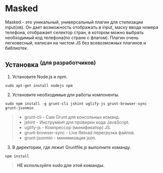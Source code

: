 # Masked
Masked - это уникальный, универсальный плагин для стилизации input(ов).
Он дает возможность отображать в input, маску ввода номера телефона, отображает селектор стран, в котором можно выбрать необходимый код телефона(по стране с флагом).
Плагин очень легковесный, написан на чистом JS без всевозможных плагинов и библиотек.

## Установка <sup>(для разработчиков)</sup>
1. Установите Node.js и npm.  
```shell
sudo apt-get install nodejs npm
```
2. Установите необходимые для работы компоненты.  
```shell
sudo npm install -g grunt-cli jshint uglify-js grunt-browser-sync grunt-jsonmin
```
>* grunt-cli          - Сам Grunt для консольных команд.
>* jshint 	         - Инструмент для проверки кода JavaScript.
>* uglify-js          - Компрессор (минификатор) JS.
>* grunt-browser-sync - Live Reload перегрузка файлов.
>* grunt-jsonmin      - минимизация json.

3. В директории, где лежит Gruntfile.js выполните команду.  
```shell
npm install
```
>**НЕ используйте sudo для этой команды.**


